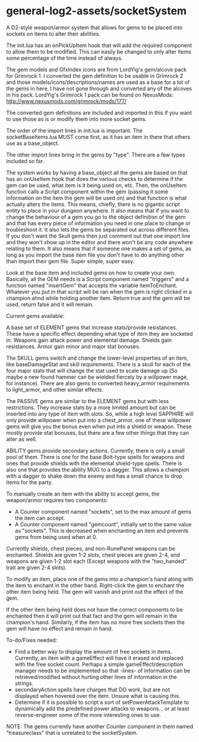 general-log2-assets/socketSystem
===================

A D2-style weapon/armor system that allows for gems to be placed into sockets on items to alter their abilities.

The init.lua has an onPickUpItem hook that will
add the required component to allow them to be modified. This can easily be changed to only alter items
some percentage of the time instead of always.

The gem models and GfxIndex icons are from LordYig's gem/alcove pack for Grimrock 1. I converted the gem
definition to be usable in Grimrock 2 and those models/icons/descriptions/names are used as a base for 
a lot of the gems in here. I have not gone through and converted any of the alcoves in his pack.
LordYig's Grimrock 1 pack can be found on NexusMods: http://www.nexusmods.com/grimrock/mods/177/

The converted gem definitions are included and imported in this if you want to use those as is or 
modify them into more socket gems.

The order of the import lines in init.lua is important.
The socketBaseItems.lua MUST come first, as it has an item in there that others use as a base_object.

The other import lines bring in the gems by "type". There are a few types included so far.

The system works by having a base_object all the gems are based on that has an onUseItem hook that does
the various checks to determine if the gem can be used, what item is it being used on, etc. Then, the 
onUseItem function calls a Script component within the gem (passing it some information on the item
the gem will be used on) and that function is what actually alters the items. This means, chiefly, there
is no gigantic script entity to place in your dungeon anywhere. It also means that if you want to change 
the behaviour of a gem you go to the object definition of the gem and that has every piece of information
you need in one place to change or troubleshoot it. It also lets the gems be separated out across different
files. If you don't want the Skull gems then just comment out that one import line and they won't show up in
the editor and there won't be any code anywhere relating to them. It also means that if someone one makes a 
set of gems, as long as you import the base item file you don't have to do anything other than import their
gem file. Super simple, super easy.

Look at the base item and included gems on how to create your own. Basically, all the GEM needs is a Script
component named "triggers" and a function named "insertGem" that accepts the variable itemToEnchant. 
Whatever you put in that script will be ran when the gem is right clicked in a champion ahnd while holding 
another item. Return true and the gem will be used, return false and it will remain.

Current gems available:

A base set of ELEMENT gems that increase stats/provide resistances. These have a specific effect depending
what type of item they are socketed in. Weapons gain attack power and elemental damage. Shields gain 
resistances. Armor gain minor and major stat bonuses.

The SKULL gems switch and change the lower-level properties of an item, like baseDamageStat and
skill requirements. There is a skull for each of the four major stats that will change the stat
used to scale damage up (So maybe a new found hammer can be wielded fiercely by a willpower mage, for 
instance). There are also gems to converted heavy_armor requirements to light_armor, and other similar
effects.

The PASSIVE gems are similar to the ELEMENT gems but with less restrictions. They increase stats by a 
more limited amount but can be inserted into any type of item with slots. So, while a high level SAPPHIRE
will only provide willpower when put into a chest_armor, one of these willpower gems will give you the 
bonus even when put into a shield or weapon. These mostly provide stat bonuses, but there are a few other
things that they can alter as well.

ABILITY gems provide secondary actions. Currently, there is only a small pool of them. There is one for the
base Bolt-type spells for weapons and ones that provide shields with the elemental shield-type spells. There
is also one that provides the ability MUG to a dagger. This allows a champion with a dagger to shake down the
enemy and has a small chance to drop items for the party. 

To manually create an item with the ability to accept gems, the weapon/armor requires two components:

- A Counter component named "sockets", set to the max amount of gems the item can accept.
- A Counter component named "gemcount", initially set to the same value as "sockets". This is decreased
when enchanting an item and prevents gems from being used when at 0.

Currently shields, chest pieces, and non-RunePanel weapons can be enchanted. Shields are given 1-2 slots,
chest pieces are given 2-4, and weapons are given 1-2 slot each (Except weapons with the "two_handed" trait
are given 2-4 slots).

To modify an item, place one of the gems into a champion's hand along with the item to enchant in the
other hand. Right-click the gem to enchant the other item being held. The gem will vanish and print out
the effect of the gem.

If the other item being held does not have the correct components to be enchanted then it will print out
that fact and the gem will remain in the champion's hand. Similarly, if the item has no more free sockets
then the gem will have no effect and remain in hand.

To-do/Fixes needed:

- Find a better way to display the amount of free sockets in items. Currently, an item with a gameEffect 
will have it erased and replaced with the free socket count. Perhaps a simple gameEffect/description 
manager needs to be implemented so that -lines- of information can be retrieved/modified without hurting
other lines of information in the strings.
- secondaryAction spells have charges that DO work, but are not displayed when hovered over the item. Unsure
what is causing this.
- Determine if it is possible to script a sort of setPowerAttackTemplate to dynamically add the predefined 
power attacks to weapons... or at least reverse-engineer some of the more interesting ones to use.


NOTE: The gems currently have another Counter component in them named "treasureclass" that is unrelated to
the socketSystem. 